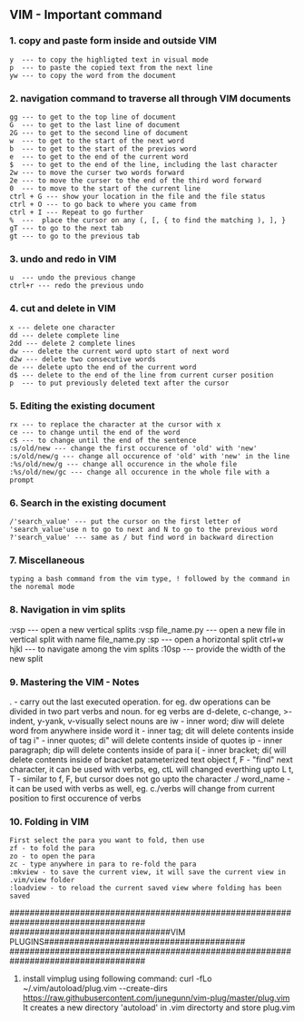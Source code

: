 ## VIM - Important command

### 1. copy and paste form inside and outside VIM
	y  --- to copy the highligted text in visual mode
	p  --- to paste the copied text from the next line
	yw --- to copy the word from the document
### 2. navigation command to traverse all through VIM documents
	gg --- to get to the top line of document
	G  --- to get to the last line of document
	2G --- to get to the second line of document
	w  --- to get to the start of the next word
	b  --- to get to the start of the previos word
	e  --- to get to the end of the current word
	$  --- to get to the end of the line, including the last character
	2w --- to move the curser two words forward
	2e --- to move the curser to the end of the third word forward
	0  --- to move to the start of the current line
	ctrl + G --- show your location in the file and the file status
	ctrl + O --- to go back to where you came from
	ctrl + I --- Repeat to go further
	%  ---  place the cursor on any (, [, { to find the matching ), ], }
	gT --- to go to the next tab
	gt --- to go to the previous tab
### 3. undo and redo in VIM
	u  --- undo the previous change
	ctrl+r --- redo the previous undo
### 4. cut and delete in VIM
	x --- delete one character
	dd --- delete complete line
	2dd --- delete 2 complete lines
	dw --- delete the current word upto start of next word
	d2w --- delete two consecutive words
	de --- delete upto the end of the current word
	d$ --- delete to the end of the line from current curser position
	p  --- to put previously deleted text after the cursor
### 5. Editing the existing document
	rx --- to replace the character at the cursor with x
	ce --- to change until the end of the word
	c$ --- to change until the end of the sentence
	:s/old/new --- change the first occurence of 'old' with 'new'
	:s/old/new/g --- change all occurence of 'old' with 'new' in the line
	:%s/old/new/g --- change all occurence in the whole file
	:%s/old/new/gc --- change all occurence in the whole file with a prompt


### 6. Search in the existing document
	/'search_value' --- put the cursor on the first letter of 'search_value'use n to go to next and N to go to the previous word
	?'search_value' --- same as / but find word in backward direction

### 7. Miscellaneous
	typing a bash command from the vim type, ! followed by the command in the noremal mode

### 8. Navigation in vim splits
   :vsp  --- open a new vertical splits
   :vsp file_name.py --- open a new file in vertical split with name file_name.py
   :sp   --- open a horizontal split
   ctrl+w hjkl --- to navigate among the vim splits
   :10sp --- provide the width of the new split
### 9. Mastering the VIM - Notes
   . - carry out the last executed operation. for eg. dw
   operations can be divided in two part verbs and noun. for eg
   		verbs are d-delete, c-change, >-indent, y-yank, v-visually select
		nouns are
			iw - inner word; diw will delete word from anywhere inside word
			it - inner tag; dit will delete contents inside of tag
			i" - inner quotes; di" will delete contents inside of quotes
			ip - inner paragraph; dip will delete contents inside of para
			i( - inner bracket; di( will delete contents inside of bracket
	patameterized text object
		f, F - "find" next character, it can be used with verbs, eg, ctL will changed everthing upto L
		t, T - similar to f, F, but cursor does not go upto the character
		./ word_name - it can be used with verbs as well, eg. c./verbs will change from current position to first occurence of verbs

### 10. Folding in VIM
	First select the para you want to fold, then use
	zf - to fold the para
	zo - to open the para
	zc - type anywhere in para to re-fold the para
	:mkview - to save the current view, it will save the current view in .vim/view folder
	:loadview - to reload the current saved view where folding has been saved


###################################################################################
################################VIM PLUGINS########################################
###################################################################################

1. install vimplug using following command:
	curl -fLo ~/.vim/autoload/plug.vim --create-dirs \
	 https://raw.githubusercontent.com/junegunn/vim-plug/master/plug.vim
	It creates a new directory 'autoload' in .vim directorty and store plug.vim


